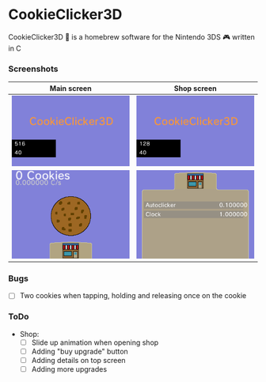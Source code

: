 # CookieClicker3D  
CookieClicker3D 🍪 is a homebrew software for the Nintendo 3DS 🎮 written in C  

### Screenshots
| Main screen | Shop screen |
| :---: | :---: |
| ![Top screen in main screen](https://raw.githubusercontent.com/ChrisCross19/CoockieClicker3D/main/2031-10-19_20-04-38.999_top.bmp) | ![Top screen shop](https://github.com/ChrisCross19/CoockieClicker3D/blob/main/2031-10-19_20-09-13.154_top.bmp) |
| ![Bottom screen in main screen](https://github.com/ChrisCross19/CoockieClicker3D/blob/main/2031-10-19_20-04-38.999_bot.bmp) | ![Bottom screen shop](https://github.com/ChrisCross19/CoockieClicker3D/blob/main/2031-10-19_20-09-13.154_bot.bmp) |  

  
### Bugs
- [ ] Two cookies when tapping, holding and releasing once on the cookie
  
### ToDo
- Shop:
  - [ ] Slide up animation when opening shop
  - [ ] Adding "buy upgrade" button
  - [ ] Adding details on top screen
  - [ ] Adding more upgrades

